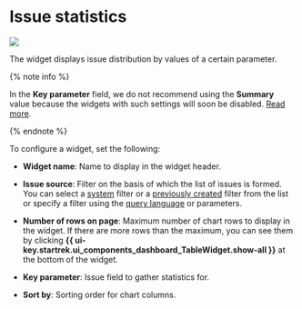 # Issue statistics

![](../../_assets/tracker/widgets/stat.png)

The widget displays issue distribution by values of a certain parameter.

{% note info %}

In the **Key parameter** field, we do not recommend using the **Summary** value because the widgets with such settings will soon be disabled. [Read more](../faq.md#section_del_widget).

{% endnote %}

To configure a widget, set the following:

- **Widget name**: Name to display in the widget header.

- **Issue source**: Filter on the basis of which the list of issues is formed. You can select a [system](default-filters.md) filter or a [previously created](create-filter.md) filter from the list or specify a filter using the [query language](query-filter.md) or parameters.

- **Number of rows on page**: Maximum number of chart rows to display in the widget. If there are more rows than the maximum, you can see them by clicking **{{ ui-key.startrek.ui_components_dashboard_TableWidget.show-all }}** at the bottom of the widget.

- **Key parameter**: Issue field to gather statistics for.

- **Sort by**: Sorting order for chart columns.

